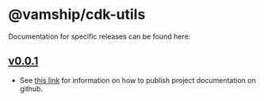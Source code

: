 # @vamship/cdk-utils

Documentation for specific releases can be found here:

## [v0.0.1](./@vamship/cdk-utils/0.0.1/index.html)

 - See [this link](https://blog.github.com/2016-08-22-publish-your-project-documentation-with-github-pages/)
   for information on how to publish project documentation on github.
